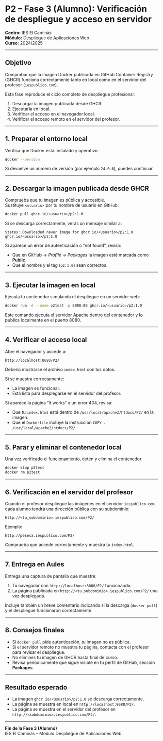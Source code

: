# P2 – Fase 3 (Alumno): Verificación de despliegue y acceso en servidor

**Centro:** IES El Caminàs  
**Módulo:** Despliegue de Aplicaciones Web  
**Curso:** 2024/2025  

---

## Objetivo

Comprobar que la imagen Docker publicada en GitHub Container Registry (GHCR) funciona correctamente tanto en local como en el servidor del profesor (`iespublico.com`).

Esta fase reproduce el ciclo completo de despliegue profesional:
1. Descargar la imagen publicada desde GHCR.
2. Ejecutarla en local.
3. Verificar el acceso en el navegador local.
4. Verificar el acceso remoto en el servidor del profesor.

---

## 1. Preparar el entorno local

Verifica que Docker está instalado y operativo:

```bash
docker --version
```

Si devuelve un número de versión (por ejemplo `24.0.6`), puedes continuar.

---

## 2. Descargar la imagen publicada desde GHCR

Comprueba que tu imagen es pública y accesible.  
Sustituye `<usuario>` por tu nombre de usuario en GitHub:

```bash
docker pull ghcr.io/<usuario>/p2:1.0
```

Si se descarga correctamente, verás un mensaje similar a:

```
Status: Downloaded newer image for ghcr.io/<usuario>/p2:1.0
ghcr.io/<usuario>/p2:1.0
```

Si aparece un error de autenticación o “not found”, revisa:
- Que en GitHub → *Profile → Packages* la imagen esté marcada como **Public**.
- Que el nombre y el tag (`p2:1.0`) sean correctos.

---

## 3. Ejecutar la imagen en local

Ejecuta tu contenedor simulando el despliegue en un servidor web:

```bash
docker run -d --name p2test -p 8080:80 ghcr.io/<usuario>/p2:1.0
```

Este comando ejecuta el servidor Apache dentro del contenedor y lo publica localmente en el puerto 8080.

---

## 4. Verificar el acceso local

Abre el navegador y accede a:

```
http://localhost:8080/P2/
```

Debería mostrarse el archivo `index.html` con tus datos.

Si se muestra correctamente:
- La imagen es funcional.
- Está lista para desplegarse en el servidor del profesor.

Si aparece la página “It works” o un error 404, revisa:
- Que tu `index.html` está dentro de `/usr/local/apache2/htdocs/P2/` en la imagen.
- Que el `Dockerfile` incluye la instrucción `COPY . /usr/local/apache2/htdocs/P2/`.

---

## 5. Parar y eliminar el contenedor local

Una vez verificado el funcionamiento, detén y elimina el contenedor:

```bash
docker stop p2test
docker rm p2test
```

---

## 6. Verificación en el servidor del profesor

Cuando el profesor despliegue las imágenes en el servidor `iespublico.com`, cada alumno tendrá una dirección pública con su subdominio:

```
http://<tu_subdominio>.iespublico.com/P2/
```

Ejemplo:

```
http://peseca.iespublico.com/P2/
```

Comprueba que accede correctamente y muestra tu `index.html`.

---

## 7. Entrega en Aules

Entrega una captura de pantalla que muestre:
1. Tu navegador con `http://localhost:8080/P2/` funcionando.
2. La página publicada en `http://<tu_subdominio>.iespublico.com/P2/` una vez desplegada.

Incluye también un breve comentario indicando si la descarga (`docker pull`) y el despliegue funcionaron correctamente.

---

## 8. Consejos finales

- Si `docker pull` pide autenticación, tu imagen no es pública.
- Si el servidor remoto no muestra tu página, contacta con el profesor para revisar el despliegue.
- No elimines tu imagen de GHCR hasta final de curso.
- Revisa periódicamente que sigue visible en tu perfil de GitHub, sección **Packages**.

---

## Resultado esperado

- La imagen `ghcr.io/<usuario>/p2:1.0` se descarga correctamente.
- La página se muestra en local en `http://localhost:8080/P2/`.
- La página se muestra en el servidor del profesor en `http://<subdominio>.iespublico.com/P2/`.

---

**Fin de la Fase 3 (Alumno)**  
IES El Caminàs – Módulo Despliegue de Aplicaciones Web
